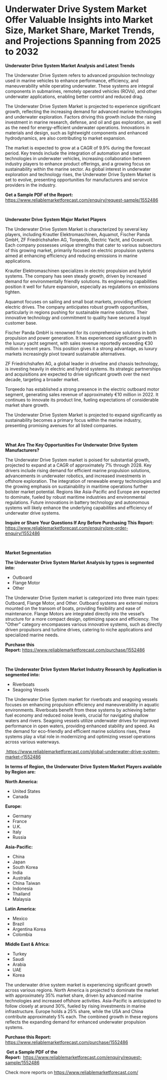 <p><h1>Underwater Drive System Market Offer Valuable Insights into Market Size, Market Share, Market Trends, and Projections Spanning from 2025 to 2032</h1></p><p><strong>Underwater Drive System Market Analysis and Latest Trends</strong></p>
<p><p>The Underwater Drive System refers to advanced propulsion technology used in marine vehicles to enhance performance, efficiency, and maneuverability while operating underwater. These systems are integral components in submarines, remotely operated vehicles (ROVs), and other underwater applications, enabling better control and reduced drag.</p><p>The Underwater Drive System Market is projected to experience significant growth, reflecting the increasing demand for advanced marine technologies and underwater exploration. Factors driving this growth include the rising investment in marine research, defense, and oil and gas exploration, as well as the need for energy-efficient underwater operations. Innovations in materials and design, such as lightweight components and enhanced hydrodynamics, are also contributing to market expansion.</p><p>The market is expected to grow at a CAGR of 9.9% during the forecast period. Key trends include the integration of automation and smart technologies in underwater vehicles, increasing collaboration between industry players to enhance product offerings, and a growing focus on sustainability within the marine sector. As global interest in underwater exploration and technology rises, the Underwater Drive System Market is set to evolve, presenting opportunities for manufacturers and service providers in the industry.</p></p>
<p><strong>Get a Sample PDF of the Report:&nbsp;</strong> <a href="https://www.reliablemarketforecast.com/enquiry/request-sample/1552486?utm_campaign=2242&utm_medium=2&utm_source=Github&utm_content=ia&utm_term=27022025&utm_id=underwater-drive-system">https://www.reliablemarketforecast.com/enquiry/request-sample/1552486</a></p>
<p>&nbsp;</p>
<p><strong>Underwater Drive System Major Market Players</strong></p>
<p><p>The Underwater Drive System Market is characterized by several key players, including Krautler Elektromaschinen, Aquamot, Fischer Panda GmbH, ZF Friedrichshafen AG, Torqeedo, Electric Yacht, and Oceanvolt. Each company possesses unique strengths that cater to various subsectors of this growing market, primarily focused on electric propulsion systems aimed at enhancing efficiency and reducing emissions in marine applications.</p><p>Krautler Elektromaschinen specializes in electric propulsion and hybrid systems. The company has seen steady growth, driven by increased demand for environmentally friendly solutions. Its engineering capabilities position it well for future expansion, especially as regulations on emissions tighten.</p><p>Aquamot focuses on sailing and small boat markets, providing efficient electric drives. The company anticipates robust growth opportunities, particularly in regions pushing for sustainable marine solutions. Their innovative technology and commitment to quality have secured a loyal customer base.</p><p>Fischer Panda GmbH is renowned for its comprehensive solutions in both propulsion and power generation. It has experienced significant growth in the luxury yacht segment, with sales revenue reportedly exceeding €30 million in recent years. This position gives it a strong advantage, as luxury markets increasingly pivot toward sustainable alternatives.</p><p>ZF Friedrichshafen AG, a global leader in driveline and chassis technology, is investing heavily in electric and hybrid systems. Its strategic partnerships and acquisitions are expected to drive significant growth over the next decade, targeting a broader market.</p><p>Torqeedo has established a strong presence in the electric outboard motor segment, generating sales revenue of approximately €10 million in 2022. It continues to innovate its product line, fueling expectations of considerable market share growth.</p><p>The Underwater Drive System Market is projected to expand significantly as sustainability becomes a primary focus within the marine industry, presenting promising avenues for all listed companies.</p></p>
<p>&nbsp;</p>
<p><strong>What Are The Key Opportunities For Underwater Drive System Manufacturers?</strong></p>
<p><p>The Underwater Drive System market is poised for substantial growth, projected to expand at a CAGR of approximately 7% through 2028. Key drivers include rising demand for efficient marine propulsion solutions, advancements in underwater robotics, and increased investments in offshore exploration. The integration of renewable energy technologies and the growing emphasis on sustainability in maritime operations further bolster market potential. Regions like Asia-Pacific and Europe are expected to dominate, fueled by robust maritime industries and environmental regulations. Future innovations in battery technology and autonomous systems will likely enhance the underlying capabilities and efficiency of underwater drive systems.</p></p>
<p><strong>Inquire or Share Your Questions If Any Before Purchasing This Report:</strong> <a href="https://www.reliablemarketforecast.com/enquiry/pre-order-enquiry/1552486?utm_campaign=2242&utm_medium=2&utm_source=Github&utm_content=ia&utm_term=27022025&utm_id=underwater-drive-system">https://www.reliablemarketforecast.com/enquiry/pre-order-enquiry/1552486</a></p>
<p>&nbsp;</p>
<p><strong>Market Segmentation</strong></p>
<p><strong>The Underwater Drive System Market Analysis by types is segmented into:</strong></p>
<p><ul><li>Outboard</li><li>Flange Motor</li><li>Other</li></ul></p>
<p><p>The Underwater Drive System market is categorized into three main types: Outboard, Flange Motor, and Other. Outboard systems are external motors mounted on the transom of boats, providing flexibility and ease of maintenance. Flange Motors are integrated directly into the vessel’s structure for a more compact design, optimizing space and efficiency. The "Other" category encompasses various innovative systems, such as directly driven propulsors and turbine drives, catering to niche applications and specialized marine needs.</p></p>
<p><strong>Purchase this Report:&nbsp;</strong><a href="https://www.reliablemarketforecast.com/purchase/1552486?utm_campaign=2242&utm_medium=2&utm_source=Github&utm_content=ia&utm_term=27022025&utm_id=underwater-drive-system">https://www.reliablemarketforecast.com/purchase/1552486</a></p>
<p>&nbsp;</p>
<p><strong>The Underwater Drive System Market Industry Research by Application is segmented into:</strong></p>
<p><ul><li>Riverboats</li><li>Seagoing Vessels</li></ul></p>
<p><p>The Underwater Drive System market for riverboats and seagoing vessels focuses on enhancing propulsion efficiency and maneuverability in aquatic environments. Riverboats benefit from these systems by achieving better fuel economy and reduced noise levels, crucial for navigating shallow waters and rivers. Seagoing vessels utilize underwater drives for improved performance in open waters, providing enhanced stability and speed. As the demand for eco-friendly and efficient marine solutions rises, these systems play a vital role in modernizing and optimizing vessel operations across various waterways.</p></p>
<p><a href="https://www.reliablemarketforecast.com/global-underwater-drive-system-market-r1552486?utm_campaign=2242&utm_medium=2&utm_source=Github&utm_content=ia&utm_term=27022025&utm_id=underwater-drive-system">&nbsp;https://www.reliablemarketforecast.com/global-underwater-drive-system-market-r1552486</a></p>
<p><strong>In terms of Region, the Underwater Drive System Market Players available by Region are:</strong></p>
<p>
    <p> <strong> North America: </strong>
        <ul>
            <li>United States</li>
            <li>Canada</li>
        </ul>
        </p> 
    <p> <strong> Europe: </strong>
        <ul>
            <li>Germany</li>
            <li>France</li>
            <li>U.K.</li>
            <li>Italy</li>
            <li>Russia</li>
        </ul>
        </p> 
    <p> <strong> Asia-Pacific: </strong>
        <ul>
            <li>China</li>
            <li>Japan</li>
            <li>South Korea</li>
            <li>India</li>
            <li>Australia</li>
            <li>China Taiwan</li>
            <li>Indonesia</li>
            <li>Thailand</li>
            <li>Malaysia</li>
        </ul>
        </p> 
    <p> <strong> Latin America: </strong>
        <ul>
            <li>Mexico</li>
            <li>Brazil</li>
            <li>Argentina Korea</li>
            <li>Colombia</li>
        </ul>
        </p> 
    <p> <strong> Middle East & Africa: </strong>
        <ul>
            <li>Turkey</li>
            <li>Saudi</li>
            <li>Arabia</li>
            <li>UAE</li>
            <li>Korea</li>
        </ul>
    </p>
    </p>
<p><p>The underwater drive system market is experiencing significant growth across various regions. North America is projected to dominate the market with approximately 35% market share, driven by advanced marine technologies and increased offshore activities. Asia-Pacific is anticipated to follow closely at around 30%, fueled by rising investments in marine infrastructure. Europe holds a 25% share, while the USA and China contribute approximately 5% each. The combined growth in these regions reflects the expanding demand for enhanced underwater propulsion systems.</p></p>
<p><strong>Purchase this Report: </strong><a href="https://www.reliablemarketforecast.com/purchase/1552486?utm_campaign=2242&utm_medium=2&utm_source=Github&utm_content=ia&utm_term=27022025&utm_id=underwater-drive-system">https://www.reliablemarketforecast.com/purchase/1552486</a></p>
<p>&nbsp;<strong>Get a Sample PDF of the Report:&nbsp;&nbsp;</strong><a href="https://www.reliablemarketforecast.com/enquiry/request-sample/1552486?utm_campaign=2242&utm_medium=2&utm_source=Github&utm_content=ia&utm_term=27022025&utm_id=underwater-drive-system">https://www.reliablemarketforecast.com/enquiry/request-sample/1552486</a></p>
<p><strong></strong></p>
<p>Check more reports on <a href="https://www.reliablemarketforecast.com/?utm_campaign=2242&utm_medium=2&utm_source=Github&utm_content=ia&utm_term=27022025&utm_id=underwater-drive-system">https://www.reliablemarketforecast.com/</a></p>